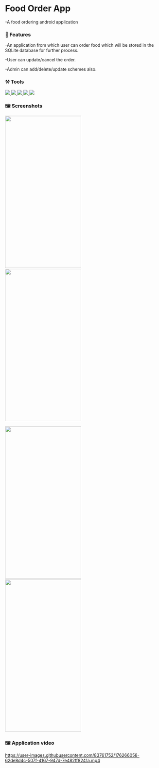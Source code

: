 # Food Order App
-A food ordering android application
 
 ### 📱 Features
 
-An application from which user can order food which will be stored in the SQLite database for further process.

-User can update/cancel the order.

-Admin can add/delete/update schemes also.

### ⚒️ Tools 

<a href="https://developer.android.com/studio">
  <img src="https://img.shields.io/badge/IDE-Android%20Studio-eaff00?style=flat&logo=android"> </a> 
<a href="https://firebase.google.com">
  <img src="https://img.shields.io/badge/Database-Firebase-54ff98?style=flat&logo=firebase"> </a>
<a href="https://developer.mozilla.org/en-US/docs/Web/XML/XML_introduction">
  <img src="https://img.shields.io/badge/Frontend-XML-ff9ce9?style=flat&logo=xaml"> </a> 
<a href="https://kotlinlang.org/docs/home.html">
  <img src="https://img.shields.io/badge/Backend-Kotlin-ffc96b?style=flat&logo=kotlin"> </a>
<a href="https://www.canva.com/">
  <img src="https://img.shields.io/badge/Design-Canva-6bfaff?style=flat&logo=canva"> </a> 

### 🖼️ Screenshots 

<span>

<img src="https://user-images.githubusercontent.com/83761752/176263641-050bfac9-3cb4-4564-ab82-758ba8b1acf7.jpg" width="250" height="500">&nbsp;
<img src="https://user-images.githubusercontent.com/83761752/176263065-409ecf27-6fd5-4b5b-b826-41be8cdcd549.jpg" width="250" height="500">&nbsp;
</span>

<span>
<img src="https://user-images.githubusercontent.com/83761752/176262988-105ea049-35b7-420b-89e1-272ea0d2d10b.jpg" width="250" height="500">&nbsp;
<img src="https://user-images.githubusercontent.com/83761752/176262736-f07f36fc-6227-48fe-b92a-dc06ae9b20a7.jpg" width="250" height="500">&nbsp;

</span>

### 🖼️ Application video


https://user-images.githubusercontent.com/83761752/176266058-62de8d4c-507f-4167-947d-7e482ff8241a.mp4


